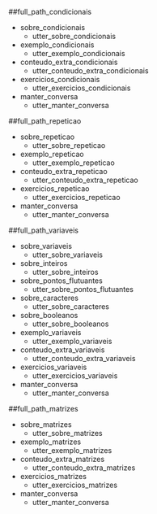 ##full_path_condicionais
* sobre_condicionais
    - utter_sobre_condicionais
* exemplo_condicionais
	- utter_exemplo_condicionais
* conteudo_extra_condicionais
    - utter_conteudo_extra_condicionais
* exercicios_condicionais
    - utter_exercicios_condicionais
* manter_conversa
	- utter_manter_conversa

##full_path_repeticao
* sobre_repeticao
    - utter_sobre_repeticao
* exemplo_repeticao
	- utter_exemplo_repeticao
* conteudo_extra_repeticao
    - utter_conteudo_extra_repeticao
* exercicios_repeticao
    - utter_exercicios_repeticao
* manter_conversa
	- utter_manter_conversa

##full_path_variaveis
* sobre_variaveis
    - utter_sobre_variaveis
* sobre_inteiros
    - utter_sobre_inteiros
* sobre_pontos_flutuantes
    - utter_sobre_pontos_flutuantes
* sobre_caracteres
    - utter_sobre_caracteres
* sobre_booleanos
    - utter_sobre_booleanos
* exemplo_variaveis
	- utter_exemplo_variaveis
* conteudo_extra_variaveis
    - utter_conteudo_extra_variaveis
* exercicios_variaveis
    - utter_exercicios_variaveis
* manter_conversa
	- utter_manter_conversa

##full_path_matrizes
* sobre_matrizes
    - utter_sobre_matrizes
* exemplo_matrizes
    - utter_exemplo_matrizes
* conteudo_extra_matrizes
    - utter_conteudo_extra_matrizes
* exercicios_matrizes
    - utter_exercicios_matrizes
* manter_conversa
    - utter_manter_conversa